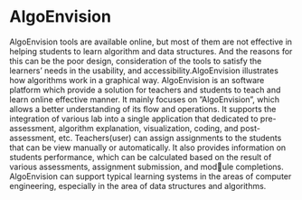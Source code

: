 # AlgoEnvision
AlgoEnvision tools are available online, but most of them are not effective in helping students to learn algorithm and data structures. And the reasons for this
can be the poor design, consideration of the tools to satisfy the learners’ needs in the usability, and accessibility.AlgoEnvision illustrates how algorithms work in a graphical way. AlgoEnvision is an software platform which provide a solution for teachers and students to teach and
learn online effective manner. It mainly focuses on ”AlgoEnvision”, which allows a better understanding of its flow and operations. It supports the integration of various lab into a
single application that dedicated to pre-assessment, algorithm explanation, visualization, coding, and post-assessment, etc. Teachers(user) can assign assignments to the students that can be
view manually or automatically. It also provides information on students performance, which can be calculated based on the result of various assessments, assignment submission, and module completions. AlgoEnvision can support typical learning systems in the areas of computer
engineering, especially in the area of data structures and algorithms.
